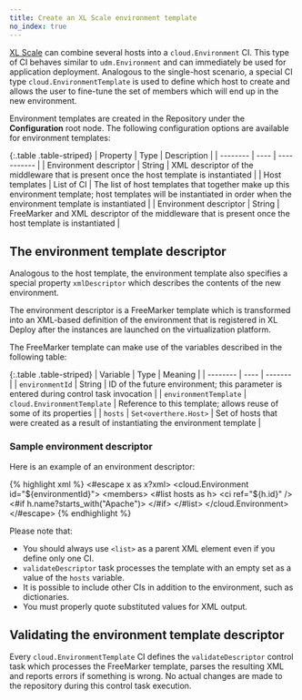 ```yaml
---
title: Create an XL Scale environment template
no_index: true
---
```


[XL Scale](/xl-deploy/concept/introduction-to-xl-scale.html) can combine several hosts into a `cloud.Environment` CI. This type of CI behaves similar to `udm.Environment` and can immediately be used for application deployment. Analogous to the single-host scenario, a special CI type `cloud.EnvironmentTemplate` is used to define which host to create and allows the user to fine-tune the set of members which will end up in the new environment.

Environment templates are created in the Repository under the **Configuration** root node. The following configuration options are available for environment templates:

{:.table .table-striped}
| Property | Type | Description |
| -------- | ---- | ----------- |
| Environment descriptor | String | XML descriptor of the middleware that is present once the host template is instantiated |
| Host templates | List of CI | The list of host templates that together make up this environment template; host templates will be instantiated in order when the environment template is instantiated |
| Environment descriptor | String | FreeMarker and XML descriptor of the middleware that is present once the host template is instantiated |

## The environment template descriptor

Analogous to the host template, the environment template also specifies a special property `xmlDescriptor` which describes the contents of the new environment.

The environment descriptor is a FreeMarker template which is transformed into an XML-based definition of the environment that is registered in XL Deploy after the instances are launched on the virtualization platform.

The FreeMarker template can make use of the variables described in the following table:

{:.table .table-striped}
| Variable | Type | Meaning |
| -------- | ---- | ------- |
| `environmentId` | String | ID of the future environment; this parameter is entered during control task invocation |
| `environmentTemplate` | `cloud.EnvironmentTemplate` | Reference to this template; allows reuse of some of its properties |
| `hosts` | `Set<overthere.Host>` | Set of hosts that were created as a result of instantiating the environment template |

### Sample environment descriptor

Here is an example of an environment descriptor:

{% highlight xml %}
<#escape x as x?xml>
  <list>
    <cloud.Environment id="${environmentId}">
      <members>
        <#list hosts as h>
          <ci ref="${h.id}" />
          <#if h.name?starts_with("Apache")>
            <ci ref="${h.id}/httpd" />
          </#if>
        </#list>
      </members>
    </cloud.Environment>
  </list>
</#escape>
{% endhighlight %}

Please note that:

* You should always use `<list>` as a parent XML element even if you define only one CI.
* `validateDescriptor` task processes the template with an empty set as a value of the `hosts` variable.
* It is possible to include other CIs in addition to the environment, such as dictionaries.
* You must properly quote substituted values for XML output.

## Validating the environment template descriptor

Every `cloud.EnvironmentTemplate` CI defines the `validateDescriptor` control task which processes the FreeMarker template, parses the resulting XML and reports errors if something is wrong. No actual changes are made to the repository during this control task execution.

